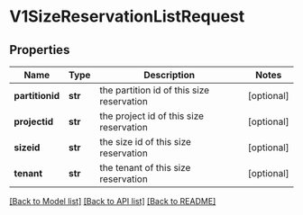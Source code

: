# V1SizeReservationListRequest

## Properties
Name | Type | Description | Notes
------------ | ------------- | ------------- | -------------
**partitionid** | **str** | the partition id of this size reservation | [optional] 
**projectid** | **str** | the project id of this size reservation | [optional] 
**sizeid** | **str** | the size id of this size reservation | [optional] 
**tenant** | **str** | the tenant of this size reservation | [optional] 

[[Back to Model list]](../README.md#documentation-for-models) [[Back to API list]](../README.md#documentation-for-api-endpoints) [[Back to README]](../README.md)



